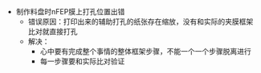 - 制作料盘时nFEP膜上打孔位置出错
  - 错误原因：打印出来的辅助打孔的纸张存在缩放，没有和实际的夹膜框架比对就直接打孔
  - 解决：
    - 心中要有完成整个事情的整体框架步骤，不能一个一个步骤脱离进行
    - 每一步骤要和实际比对验证